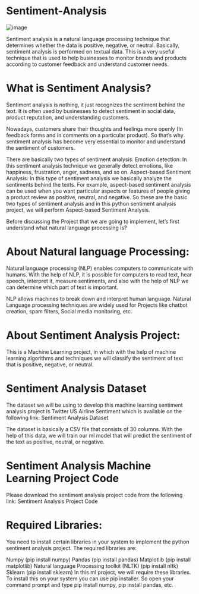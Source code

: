 # Sentiment-Analysis

![image](https://github.com/user-attachments/assets/30685f5b-56ae-4591-b358-626bfff73932)

Sentiment analysis is a natural language processing technique that determines whether the data is positive, negative, or neutral. Basically, sentiment analysis is performed on textual data.
This is a very useful technique that is used to help businesses to monitor brands and products according to customer feedback and understand customer needs.

# What is Sentiment Analysis?
Sentiment analysis is nothing, it just recognizes the sentiment behind the text. It is often used by businesses to detect sentiment in social data, product reputation, and understanding customers.

Nowadays, customers share their thoughts and feelings more openly (In feedback forms and in comments on a particular product). So that’s why sentiment analysis has become very essential to monitor and understand the sentiment of customers.

There are basically two types of sentiment analysis:
Emotion detection: In this sentiment analysis technique we generally detect emotions, like happiness, frustration, anger, sadness, and so on.
Aspect-based Sentiment Analysis: In this type of sentiment analysis we basically analyze the sentiments behind the texts. For example, aspect-based sentiment analysis can be used when you want particular aspects or features of people giving a product review as positive, neutral, and negative.
So these are the basic two types of sentiment analysis and in this python sentiment analysis project, we will perform Aspect-based Sentiment Analysis.

Before discussing the Project that we are going to implement, let’s first understand what natural language processing is?

# About Natural language Processing:
Natural language processing (NLP) enables computers to communicate with humans. With the help of NLP, it is possible for computers to read text, hear speech, interpret it, measure sentiments, and also with the help of NLP we can determine which part of text is important.

NLP allows machines to break down and interpret human language. Natural Language processing techniques are widely used for Projects like chatbot creation, spam filters, Social media monitoring, etc.

# About Sentiment Analysis Project:
This is a Machine Learning project, in which with the help of machine learning algorithms and techniques we will classify the sentiment of text that is positive, negative, or neutral.

# Sentiment Analysis Dataset
The dataset we will be using to develop this machine learning sentiment analysis project is Twitter US Airline Sentiment which is available on the following link: Sentiment Analysis Dataset

The dataset is basically a CSV file that consists of 30 columns. With the help of this data, we will train our ml model that will predict the sentiment of the text as positive, neutral, or negative.

# Sentiment Analysis Machine Learning Project Code
Please download the sentiment analysis project code from the following link: Sentiment Analysis Project Code

# Required Libraries:
You need to install certain libraries in your system to implement the python sentiment analysis project. The required libraries are:

Numpy (pip install numpy)
Pandas (pip install pandas)
Matplotlib (pip install matplotlib)
Natural language Processing toolkit (NLTK) (pip install nltk)
Sklearn (pip install sklearn)
In this ml project, we will require these libraries. To install this on your system you can use pip installer. So open your command prompt and type pip install numpy, pip install pandas, etc.
